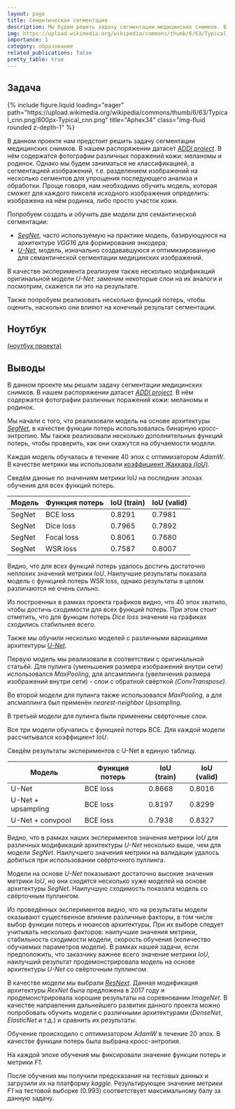```yaml
---
layout: page
title: Семантическая сегментация
description: Мы будем решить задачу сегментации медицинских снимков. В нашем распоряжении датасет ADDI project. В нём содержатся фотографии различных поражений кожи. Однако мы будем заниматься не классификацией, а сегментацией изображений, т.е. разделением изображений на несколько сегментов для упрощения последующего анализа и обработки.
img: https://upload.wikimedia.org/wikipedia/commons/thumb/6/63/Typical_cnn.png/800px-Typical_cnn.png
importance: 1
category: образование
related_publications: false
pretty_table: true
---
```


## Задача

<div class="row">
    <div class="col-sm mt-3 mt-md-0">
        {% include figure.liquid loading="eager" path="https://upload.wikimedia.org/wikipedia/commons/thumb/6/63/Typical_cnn.png/800px-Typical_cnn.png" title="Aphex34" class="img-fluid rounded z-depth-1" %}
    </div>
</div>

В данном проекте нам предстоит решить задачу сегментации медицинских снимков. В нашем распоряжении датасет [_ADDI project_](https://www.fc.up.pt/addi/ph2%20database.html). В нём содержатся фотографии различных поражений кожи: меланомы и родинок. Однако мы будем заниматься не классификацией, а сегментацией изображений, т.е. разделением изображений на несколько сегментов для упрощения последующего анализа и обработки. Проще говоря, нам необходимо обучить модель, которая сможет для каждого пикселя исходного изображения определить: изображена на нём родинка, либо просто участок кожи.

Попробуем создать и обучить две модели для семантической сегментации:

- [_SegNet_](https://arxiv.org/pdf/1511.00561.pdf), часто используемую на практике модель, базирующуюся на архитектуре _VGG16_ для формирования энкодера;
- [_U-Net_](https://arxiv.org/pdf/1505.04597.pdf), модель, изначально создававшуюся и оптимизированную для семантической сегментации медицинских изображений.

В качестве эксперимента реализуем также несколько модификаций оригинальной модели _U-Net_: заменим некоторые слои на их аналоги и посмотрим, скажется ли это на результате.

Также попробуем реализовать несколько функций потерь, чтобы оценить, насколько они влияют на конечный результат сегментации.

## Ноутбук

[(ноутбук проекта)](https://github.com/onixlas/DS_portfolio/blob/main/DLS_p2_semantic_segmentation/dls_p2_semantic_segmentation.ipynb)

## Выводы

В данном проекте мы решали задачу сегментации медицинских снимков. В нашем распоряжении датасет [_ADDI project_](https://www.fc.up.pt/addi/ph2%20database.html). В нём содержатся фотографии различных поражений кожи: меланомы и родинок.

Мы начали с того, что реализовали модель на основе архитектуры [_SegNet_](https://arxiv.org/pdf/1511.00561.pdf), в качестве функции потерь использовалась бинарную кросс-энтропию. Мы также реализовали несколько дополнительных функций потерь, чтобы проверить, как они скажутся на обучаемости модели.

Каждая модель обучалась в течение 40 эпох с оптимизатором _AdamW_. В качестве метрики мы использовали [коэффициент Жаккара _(IoU)_](https://ru.wikipedia.org/wiki/%D0%9A%D0%BE%D1%8D%D1%84%D1%84%D0%B8%D1%86%D0%B8%D0%B5%D0%BD%D1%82_%D0%96%D0%B0%D0%BA%D0%BA%D0%B0%D1%80%D0%B0).

Сведём данные по значениям метрики IoU на последних эпохах обучения для всех функций потерь.

| Модель | Функция потерь | IoU (train) | IoU (valid) |
| ------ | -------------- | ----------- | ----------- |
| SegNet | BCE loss       | 0.8291      | 0.7981      |
| SegNet | Dice loss      | 0.7965      | 0.7892      |
| SegNet | Focal loss     | 0.8061      | 0.7680      |
| SegNet | WSR loss       | 0.7587      | 0.8007      |

Видно, что для всех функций потерь удалось достичь достаточно неплохих значений метрики _IoU_. Наилучшие результаты показала модель с функцией потерь WSR loss, однако результаты в целом различаются не очень сильно.

Из построенных в рамках проекта графиков видно, что 40 эпох хватило, чтобы достичь сходимости для всех функций потерь. При этом стоит отметить, что для функции потерь _Dice loss_ значения на графиках сходились стабильнее всего.

Также мы обучили несколько моделей с различными вариациями архитектуры [_U-Net_](https://arxiv.org/abs/1505.04597).

Первую модель мы реализовали в соответствии с оригинальной статьёй. Для пулинга (уменьшения размера изображений внутри сети) использовался _MaxPooling_, для апсамплинга (увеличения размера изображений внутри сети) - слои с обратной свёрткой _(ConvTranspose)_.

Во второй модели для пулинга также использовался _MaxPooling_, а для апсмаплинга был применён _nearest-neighbor Upsampling_.

В третьей модели для пулинга были применены свёрточные слои.

Все три модели обучались с функцией потерь BCE. Для каждой модели рассчитывался коэффициент _IoU_.

Сведём результаты экспериментов с U-Net в единую таблицу.

| Модель             | Функция потерь | IoU (train) | IoU (valid) |
| ------------------ | -------------- | ----------- | ----------- |
| U-Net              | BCE loss       | 0.8668      | 0.8016      |
| U-Net + upsampling | BCE loss       | 0.8197      | 0.8299      |
| U-Net + convpool   | BCE loss       | 0.7938      | 0.8327      |

Видно, что в рамках наших экспериментов значения метрики _IoU_ для различных модификаций архитектуры _U-Net_ несколько выше, чем для модели _SegNet_. Наилучшего значения метрики на валидации удалось добиться при использовании свёрточного пуллинга.

Модели на основе _U-Net_ показывают достаточно высокие значения метрики _IoU_, но они сходятся несколько хуже моделей на основе архитектуры _SegNet_. Наилучшую сходимость показала модель со свёрточным пуллингом.

Из проведённых экспериментов видно, что на результаты модели оказывают существенное влияние различные факторы, в том числе выбор функции потерь и нюансов архитектуры. При их выборе следует учитывать несколько факторов: наилучшие значения метрики, стабильность сходимости модели, скорость обучения (количество обучаемых параметров модели). В рамках нашей задачи, если предположить, что заказчику важнее всего значение метрики _IoU_, наилучший результат продемонстрировала модель на основе архитектуры _U-Net_ со свёрточным пуллингом.

В качестве модели мы выбрали [_ResNext_](https://arxiv.org/abs/1611.05431). Данная модификация архитектуры _RexNet_ была предложена в 2017 году и продемонстрировала хорошие результаты на соревновании _ImageNet_. В качестве направления дальнейшего развития данного проекта можно попробовать обучить модели с различными архитектурами (_DenseNet_, _ElasticNet_ и т.д.) и сравнить их результаты.

Обучение происходило с оптимизатором _AdamW_ в течение 20 эпох. В качестве функции потерь была выбрана кросс-энтропия.

На каждой эпохе обучения мы фиксировали значение функции потерь и метрики _F1_.

После обучения мы получили предсказания на тестовых данных и загрузили их на платформу _kaggle_. Результирующее значение метрики _F1_ на тестовой выборке (0.993) соответствует максимальному балу за данную задачу.

